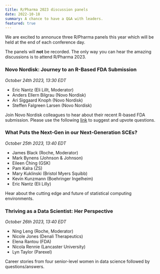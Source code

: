```yaml
---
title: R/Pharma 2023 discussion panels
date: 2022-10-18
summary: A chance to have a Q&A with leaders.
featured: true
---
```


We are excited to annonuce three R/Pharma panels this year which will be held at the end of each conference day.

The panels will **not** be recorded.  The only way you can hear the amazing discussions is to attend R/Pharma 2023.  

### Novo Nordisk: Journey to an R-Based FDA Submission
*October 24th 2023, 13:30 EDT*

-  Eric Nantz (Eli Lillt, Moderator)
-  Anders Ellern Bilgrau (Novo Nordisk)
-  Ari Siggaard Knoph (Novo Nordisk)
-  Steffen Falgreen Larsen (Novo Nordisk)

Join Novo Nordisk colleagues to hear about their recent R-based FDA submission.  Please use the following [link](https://app.sli.do/event/eXxhiKKmeRpUxLWycDDEPV/live/questions) to suggest and upvote questions.


### What Puts the Next-Gen in our Next-Generation SCEs?
*October 25th 2023, 13:40 EDT*

-  James Black (Roche, Moderator)
-  Mark Bynens (Johnson & Johnson)
-  Eileen Ching (GSK)
-  Pam Kalra (ZS)
-  Mary Kuklinski (Bristol Myers Squibb)
-  Kevin Kunzmann (Boehringer Ingelheim)
-  Eric Nantz (Eli Lilly)

Hear about the cutting edge and future of statistical computing environments.


### Thriving as a Data Scientist: Her Perspective
*October 26th 2023, 13:40 EDT*

-  Ning Leng (Roche, Moderator)  
-  Nicole Jones (Denali Therapeutics)
-  Elena Rantou (FDA)
-  Nicola Rennie (Lancaster University)
-  Lyn Taylor (Parexel)

Career stories from four senior-level women in data science followed by questions/answers.

